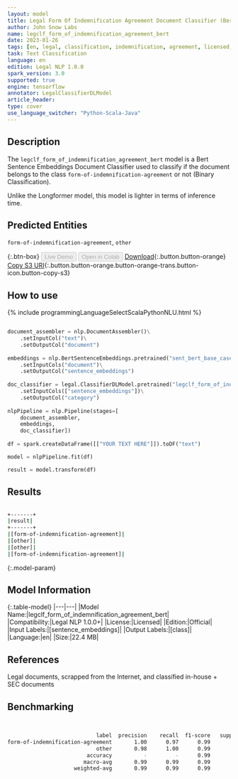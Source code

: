 ```yaml
---
layout: model
title: Legal Form Of Indemnification Agreement Document Classifier (Bert Sentence Embeddings)
author: John Snow Labs
name: legclf_form_of_indemnification_agreement_bert
date: 2023-01-26
tags: [en, legal, classification, indemnification, agreement, licensed, bert, tensorflow]
task: Text Classification
language: en
edition: Legal NLP 1.0.0
spark_version: 3.0
supported: true
engine: tensorflow
annotator: LegalClassifierDLModel
article_header:
type: cover
use_language_switcher: "Python-Scala-Java"
---
```


## Description

The `legclf_form_of_indemnification_agreement_bert` model is a Bert Sentence Embeddings Document Classifier used to classify if the document belongs to the class `form-of-indemnification-agreement` or not (Binary Classification).

Unlike the Longformer model, this model is lighter in terms of inference time.

## Predicted Entities

`form-of-indemnification-agreement`, `other`

{:.btn-box}
<button class="button button-orange" disabled>Live Demo</button>
<button class="button button-orange" disabled>Open in Colab</button>
[Download](https://s3.amazonaws.com/auxdata.johnsnowlabs.com/legal/models/legclf_form_of_indemnification_agreement_bert_en_1.0.0_3.0_1674732486525.zip){:.button.button-orange}
[Copy S3 URI](s3://auxdata.johnsnowlabs.com/legal/models/legclf_form_of_indemnification_agreement_bert_en_1.0.0_3.0_1674732486525.zip){:.button.button-orange.button-orange-trans.button-icon.button-copy-s3}

## How to use



<div class="tabs-box" markdown="1">
{% include programmingLanguageSelectScalaPythonNLU.html %}

```python

document_assembler = nlp.DocumentAssembler()\
    .setInputCol("text")\
    .setOutputCol("document")
  
embeddings = nlp.BertSentenceEmbeddings.pretrained("sent_bert_base_cased", "en")\
    .setInputCols("document")\
    .setOutputCol("sentence_embeddings")
    
doc_classifier = legal.ClassifierDLModel.pretrained("legclf_form_of_indemnification_agreement_bert", "en", "legal/models")\
    .setInputCols(["sentence_embeddings"])\
    .setOutputCol("category")
    
nlpPipeline = nlp.Pipeline(stages=[
    document_assembler, 
    embeddings,
    doc_classifier])
 
df = spark.createDataFrame([["YOUR TEXT HERE"]]).toDF("text")

model = nlpPipeline.fit(df)

result = model.transform(df)

```

</div>

## Results

```bash

+-------+
|result|
+-------+
|[form-of-indemnification-agreement]|
|[other]|
|[other]|
|[form-of-indemnification-agreement]|

```

{:.model-param}
## Model Information

{:.table-model}
|---|---|
|Model Name:|legclf_form_of_indemnification_agreement_bert|
|Compatibility:|Legal NLP 1.0.0+|
|License:|Licensed|
|Edition:|Official|
|Input Labels:|[sentence_embeddings]|
|Output Labels:|[class]|
|Language:|en|
|Size:|22.4 MB|

## References

Legal documents, scrapped from the Internet, and classified in-house + SEC documents 

## Benchmarking

```bash


                            label  precision    recall  f1-score   support
form-of-indemnification-agreement       1.00      0.97      0.99        36
                            other       0.98      1.00      0.99        65
                         accuracy          -         -      0.99       101
                        macro-avg       0.99      0.99      0.99       101
                     weighted-avg       0.99      0.99      0.99       101
                  
```
